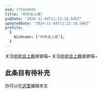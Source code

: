```yaml
---
mid: 179160896
title: "听听会上瘾"
pubDate: "2024-11-04T11:22:10.546Z"
updatedDate: "2024-11-04T11:22:10.546Z"
profile:
  {
    Nickname: ["听听会上瘾"],
  }
---
```


关注[听听会上瘾](https://space.bilibili.com/179160896)谢谢喵~ 关注[听听会上瘾](https://space.bilibili.com/179160896)谢谢喵~

## 此条目有待补充
你可以在[这里](https://github.com/Yuhanawa/VTuber.ICU-Content/edit/master/v/听听会上瘾/index.md)编辑本文
